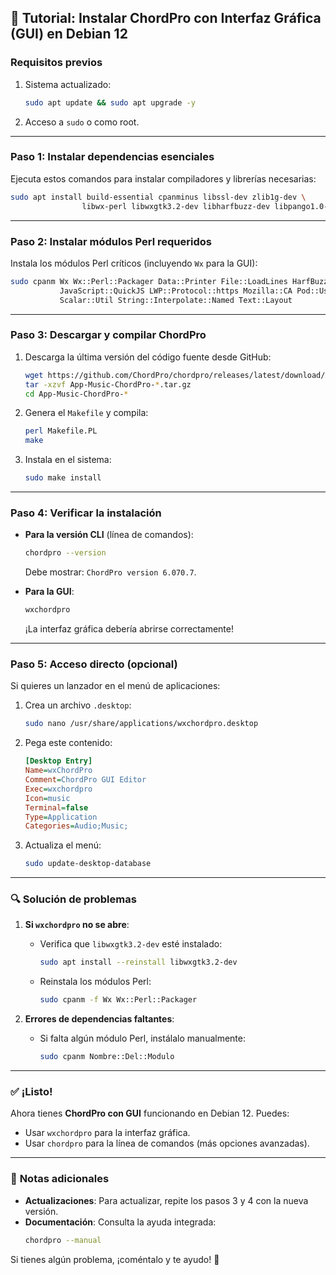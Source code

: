 

## 🎸 **Tutorial: Instalar ChordPro con Interfaz Gráfica (GUI) en Debian 12**
### **Requisitos previos**
1. Sistema actualizado:
   ```bash
   sudo apt update && sudo apt upgrade -y
   ```
2. Acceso a `sudo` o como root.

---

### **Paso 1: Instalar dependencias esenciales**
Ejecuta estos comandos para instalar compiladores y librerías necesarias:
```bash
sudo apt install build-essential cpanminus libssl-dev zlib1g-dev \
                libwx-perl libwxgtk3.2-dev libharfbuzz-dev libpango1.0-dev
```

---

### **Paso 2: Instalar módulos Perl requeridos**
Instala los módulos Perl críticos (incluyendo `Wx` para la GUI):
```bash
sudo cpanm Wx Wx::Perl::Packager Data::Printer File::LoadLines HarfBuzz::Shaper \
           JavaScript::QuickJS LWP::Protocol::https Mozilla::CA Pod::Usage \
           Scalar::Util String::Interpolate::Named Text::Layout
```

---

### **Paso 3: Descargar y compilar ChordPro**
1. Descarga la última versión del código fuente desde GitHub:
   ```bash
   wget https://github.com/ChordPro/chordpro/releases/latest/download/App-Music-ChordPro-6.070.7.tar.gz
   tar -xzvf App-Music-ChordPro-*.tar.gz
   cd App-Music-ChordPro-*
   ```
2. Genera el `Makefile` y compila:
   ```bash
   perl Makefile.PL
   make
   ```
3. Instala en el sistema:
   ```bash
   sudo make install
   ```

---

### **Paso 4: Verificar la instalación**
- **Para la versión CLI** (línea de comandos):
  ```bash
  chordpro --version
  ```
  Debe mostrar: `ChordPro version 6.070.7`.

- **Para la GUI**:
  ```bash
  wxchordpro
  ```
  ¡La interfaz gráfica debería abrirse correctamente!

---

### **Paso 5: Acceso directo (opcional)**
Si quieres un lanzador en el menú de aplicaciones:
1. Crea un archivo `.desktop`:
   ```bash
   sudo nano /usr/share/applications/wxchordpro.desktop
   ```
2. Pega este contenido:
   ```ini
   [Desktop Entry]
   Name=wxChordPro
   Comment=ChordPro GUI Editor
   Exec=wxchordpro
   Icon=music
   Terminal=false
   Type=Application
   Categories=Audio;Music;
   ```
3. Actualiza el menú:
   ```bash
   sudo update-desktop-database
   ```

---

### 🔍 **Solución de problemas**
1. **Si `wxchordpro` no se abre**:
   - Verifica que `libwxgtk3.2-dev` esté instalado:
     ```bash
     sudo apt install --reinstall libwxgtk3.2-dev
     ```
   - Reinstala los módulos Perl:
     ```bash
     sudo cpanm -f Wx Wx::Perl::Packager
     ```

2. **Errores de dependencias faltantes**:
   - Si falta algún módulo Perl, instálalo manualmente:
     ```bash
     sudo cpanm Nombre::Del::Modulo
     ```

---

### ✅ **¡Listo!**
Ahora tienes **ChordPro con GUI** funcionando en Debian 12. Puedes:
- Usar `wxchordpro` para la interfaz gráfica.
- Usar `chordpro` para la línea de comandos (más opciones avanzadas).

---

### 📌 **Notas adicionales**
- **Actualizaciones**: Para actualizar, repite los pasos 3 y 4 con la nueva versión.
- **Documentación**: Consulta la ayuda integrada:
  ```bash
  chordpro --manual
  ```

Si tienes algún problema, ¡coméntalo y te ayudo! 🚀
